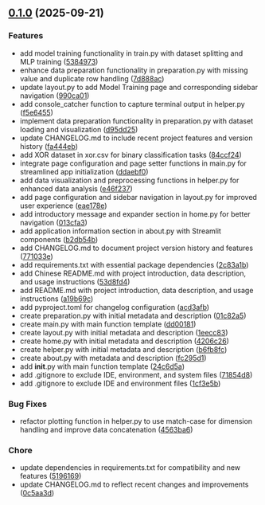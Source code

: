 <!-- insertion marker -->
<a name="0.1.0"></a>

## [0.1.0](https://github.com///compare/a18cfc751301bd9fe4734dd18cc8aee14f791cf4...0.1.0) (2025-09-21)

### Features

- add model training functionality in train.py with dataset splitting and MLP training ([5384973](https://github.com///commit/538497352df34585e5d45dd8f4f8a241d899e446))
- enhance data preparation functionality in preparation.py with missing value and duplicate row handling ([7d888ac](https://github.com///commit/7d888acf050f21173a09458f1b4c1d6103333c39))
- update layout.py to add Model Training page and corresponding sidebar navigation ([990ca01](https://github.com///commit/990ca01b25158ea54254cefbe8e5371ddbce8838))
- add console_catcher function to capture terminal output in helper.py ([f5e6455](https://github.com///commit/f5e64555a8328f25145cbb4138077d6fb399d51d))
- implement data preparation functionality in preparation.py with dataset loading and visualization ([d95dd25](https://github.com///commit/d95dd2517961aaee0a0c693947b0b29cad16d6d7))
- update CHANGELOG.md to include recent project features and version history ([fa444eb](https://github.com///commit/fa444eb9992ff795f57c9d17ea87f513c6d2a5ef))
- add XOR dataset in xor.csv for binary classification tasks ([84ccf24](https://github.com///commit/84ccf2400ec2f682ef081c38c47ec5643a532a60))
- integrate page configuration and page setter functions in main.py for streamlined app initialization ([ddaebf0](https://github.com///commit/ddaebf0ab5e52dc8084c31fe2f7835479742d83f))
- add data visualization and preprocessing functions in helper.py for enhanced data analysis ([e46f237](https://github.com///commit/e46f237aee62da614f2c8bf8c79cedf3bf63b656))
- add page configuration and sidebar navigation in layout.py for improved user experience ([eae178e](https://github.com///commit/eae178e0249f5eb0787572d1a7ac2c07030a4ba5))
- add introductory message and expander section in home.py for better navigation ([013cfa3](https://github.com///commit/013cfa334935ef18e49097f9f89c4ed122fa79eb))
- add application information section in about.py with Streamlit components ([b2db54b](https://github.com///commit/b2db54bc8848a419eb5cecba91894728c17a2482))
- add CHANGELOG.md to document project version history and features ([771033e](https://github.com///commit/771033ea3198e2972bd1866a5377efecec9f15a8))
- add requirements.txt with essential package dependencies ([2c83a1b](https://github.com///commit/2c83a1b999a9316e779a7a161863c1ed9a12e465))
- add Chinese README.md with project introduction, data description, and usage instructions ([53d8fd4](https://github.com///commit/53d8fd47213185d5068ff6ea48af171536310451))
- add README.md with project introduction, data description, and usage instructions ([a19b69c](https://github.com///commit/a19b69c3385160ed12b66d5f7b6adb0d97f02193))
- add pyproject.toml for changelog configuration ([acd3afb](https://github.com///commit/acd3afb36ae970a8d5445e5cb16ab8316ce40804))
- create preparation.py with initial metadata and description ([01c82a5](https://github.com///commit/01c82a55f68319b0a3f7cad7fe2a6f4741ca238b))
- create main.py with main function template ([dd00181](https://github.com///commit/dd00181b45827ef699e68b5301b20619ff9ed078))
- create layout.py with initial metadata and description ([1eecc83](https://github.com///commit/1eecc83901ba41c53d00be6b8b0a854fb8011d98))
- create home.py with initial metadata and description ([4206c26](https://github.com///commit/4206c26e6a140ee9766215ed1da68c2c95d147b5))
- create helper.py with initial metadata and description ([b6fb8fc](https://github.com///commit/b6fb8fc2e90a5b52d70752a330751fe64f54248c))
- create about.py with metadata and description ([fc295d1](https://github.com///commit/fc295d1bb721af66a903c30554dc0059a58d8ba6))
- add __init__.py with main function template ([24c6d5a](https://github.com///commit/24c6d5a36dfba980fc882991879a835ecb114050))
- add .gitignore to exclude IDE, environment, and system files ([71854d8](https://github.com///commit/71854d8a4b80f1d63354dd8754260a1d2b1b80d2))
- add .gitignore to exclude IDE and environment files ([1cf3e5b](https://github.com///commit/1cf3e5b0aaeae12f1d95c9732ff4ec7642ec8e5b))

### Bug Fixes

- refactor plotting function in helper.py to use match-case for dimension handling and improve data concatenation ([4563ba6](https://github.com///commit/4563ba67c23ca4182c6df2c81626ec392173f8b2))

### Chore

- update dependencies in requirements.txt for compatibility and new features ([5196169](https://github.com///commit/519616916a0526cd34dfb917b8fc71b6951f2f1f))
- update CHANGELOG.md to reflect recent changes and improvements ([0c5aa3d](https://github.com///commit/0c5aa3d5d2084fc23aaa49d79e0a1cace9d3e9dc))

